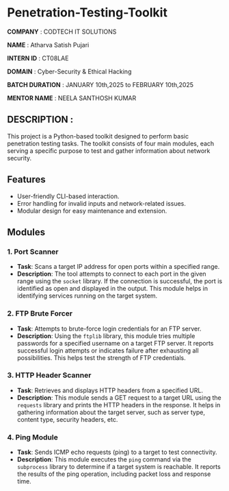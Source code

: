 # Penetration-Testing-Toolkit

**COMPANY** : CODTECH IT SOLUTIONS

**NAME** : Atharva Satish Pujari

**INTERN ID** : CT08LAE

**DOMAIN** : Cyber-Security & Ethical Hacking

**BATCH DURATION** : JANUARY 10th,2025 to FEBRUARY 10th,2025

**MENTOR NAME** : NEELA SANTHOSH KUMAR


## DESCRIPTION :
This project is a Python-based toolkit designed to perform basic penetration testing tasks. The toolkit consists of four main modules, each serving a specific purpose to test and gather information about network security.

## Features
- User-friendly CLI-based interaction.
- Error handling for invalid inputs and network-related issues.
- Modular design for easy maintenance and extension.

## Modules

### 1. Port Scanner
- **Task**: Scans a target IP address for open ports within a specified range.
- **Description**: The tool attempts to connect to each port in the given range using the `socket` library. If the connection is successful, the port is identified as open and displayed in the output. This module helps in identifying services running on the target system.

### 2. FTP Brute Forcer
- **Task**: Attempts to brute-force login credentials for an FTP server.
- **Description**: Using the `ftplib` library, this module tries multiple passwords for a specified username on a target FTP server. It reports successful login attempts or indicates failure after exhausting all possibilities. This helps test the strength of FTP credentials.

### 3. HTTP Header Scanner
- **Task**: Retrieves and displays HTTP headers from a specified URL.
- **Description**: This module sends a GET request to a target URL using the `requests` library and prints the HTTP headers in the response. It helps in gathering information about the target server, such as server type, content type, security headers, etc.

### 4. Ping Module
- **Task**: Sends ICMP echo requests (ping) to a target to test connectivity.
- **Description**: This module executes the `ping` command via the `subprocess` library to determine if a target system is reachable. It reports the results of the ping operation, including packet loss and response time.

